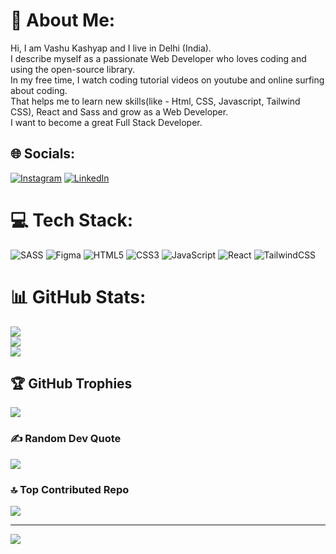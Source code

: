 # 💫 About Me:
Hi, I am Vashu Kashyap and I live in Delhi (India). <br>I describe myself as a passionate Web Developer who loves coding and using the open-source library.<br> In my free time, I watch coding tutorial videos on youtube and online surfing about coding. <br>That helps me to learn new skills(like - Html, CSS, Javascript, Tailwind CSS), React and Sass and grow as a Web Developer. <br>I want to become a great Full Stack Developer.


## 🌐 Socials:
[![Instagram](https://img.shields.io/badge/Instagram-%23E4405F.svg?logo=Instagram&logoColor=white)](https://instagram.com/im.vashukashyap) [![LinkedIn](https://img.shields.io/badge/LinkedIn-%230077B5.svg?logo=linkedin&logoColor=white)](https://linkedin.com/in/im-vashukashyap) 

# 💻 Tech Stack:
![SASS](https://img.shields.io/badge/SASS-hotpink.svg?style=for-the-badge&logo=SASS&logoColor=white) 	![Figma](https://img.shields.io/badge/figma-%23F24E1E.svg?style=for-the-badge&logo=figma&logoColor=white) ![HTML5](https://img.shields.io/badge/html5-%23E34F26.svg?style=for-the-badge&logo=html5&logoColor=white) ![CSS3](https://img.shields.io/badge/css3-%231572B6.svg?style=for-the-badge&logo=css3&logoColor=white) ![JavaScript](https://img.shields.io/badge/javascript-%23323330.svg?style=for-the-badge&logo=javascript&logoColor=%23F7DF1E) ![React](https://img.shields.io/badge/react-%2320232a.svg?style=for-the-badge&logo=react&logoColor=%2361DAFB) ![TailwindCSS](https://img.shields.io/badge/tailwindcss-%2338B2AC.svg?style=for-the-badge&logo=tailwind-css&logoColor=white)
# 📊 GitHub Stats:
![](https://github-readme-stats.vercel.app/api?username=vashu-kashyap&theme=dark&hide_border=false&include_all_commits=true&count_private=true)<br/>
![](https://github-readme-streak-stats.herokuapp.com/?user=vashu-kashyap&theme=dark&hide_border=false)<br/>
![](https://github-readme-stats.vercel.app/api/top-langs/?username=vashu-kashyap&theme=dark&hide_border=false&include_all_commits=true&count_private=true&layout=compact)

## 🏆 GitHub Trophies
![](https://github-profile-trophy.vercel.app/?username=vashu-kashyap&theme=dark&no-frame=false&no-bg=true&margin-w=4)

### ✍️ Random Dev Quote
![](https://quotes-github-readme.vercel.app/api?type=vetical&theme=dark)

### 🔝 Top Contributed Repo
![](https://github-contributor-stats.vercel.app/api?username=vashu-kashyap&limit=5&theme=dark&combine_all_yearly_contributions=true)



---
[![](https://visitcount.itsvg.in/api?id=vashu-kashyap&icon=0&color=0)](https://visitcount.itsvg.in)

<!-- Proudly created with GPRM ( https://gprm.itsvg.in ) -->
